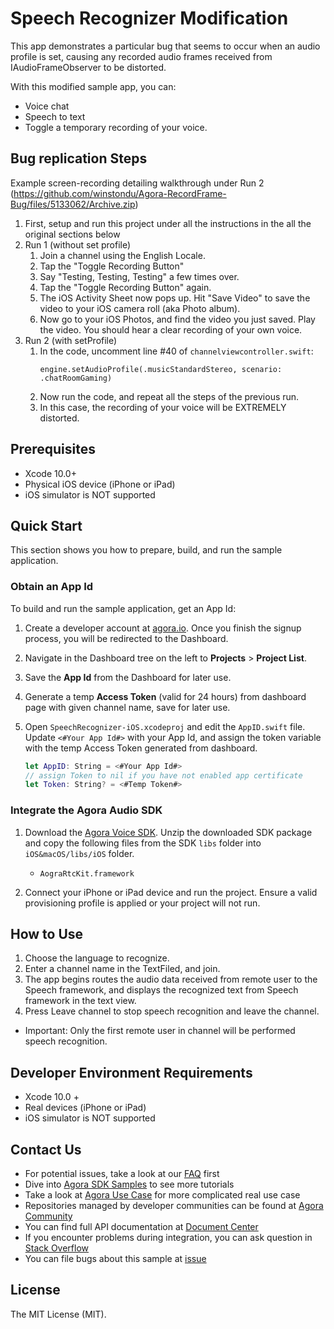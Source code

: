 # Speech Recognizer Modification

This app demonstrates a particular bug that seems to occur when an audio profile is set, causing any recorded audio frames received from IAudioFrameObserver to be distorted.

With this modified sample app, you can:

- Voice chat
- Speech to text
- Toggle a temporary recording of your voice.

## Bug replication Steps
Example screen-recording detailing walkthrough under Run 2 (https://github.com/winstondu/Agora-RecordFrame-Bug/files/5133062/Archive.zip)

1. First, setup and run this project under all the instructions in the all the original sections below
2. Run 1 (without set profile)  
    1. Join a channel using the English Locale.
    2. Tap the "Toggle Recording Button"
    3. Say "Testing, Testing, Testing" a few times over.
    4. Tap the "Toggle Recording Button" again.
    5. The iOS Activity Sheet now pops up. Hit "Save Video" to save the video to your iOS camera roll (aka Photo album).
    6. Now go to your iOS Photos, and find the video you just saved. Play the video. You should hear a clear recording of your own voice.
3. Run 2 (with setProfile)   
    1. In the code, uncomment line #40 of `channelviewcontroller.swift`:
        ```
        engine.setAudioProfile(.musicStandardStereo, scenario: .chatRoomGaming)
        ```
    2. Now run the code, and repeat all the steps of the previous run.
    3. In this case, the recording of your voice will be EXTREMELY distorted.



## Prerequisites
- Xcode 10.0+
- Physical iOS device (iPhone or iPad)
- iOS simulator is NOT supported

## Quick Start

This section shows you how to prepare, build, and run the sample application.

### Obtain an App Id

To build and run the sample application, get an App Id:

1. Create a developer account at [agora.io](https://dashboard.agora.io/signin/). Once you finish the signup process, you will be redirected to the Dashboard.
2. Navigate in the Dashboard tree on the left to **Projects** > **Project List**.
3. Save the **App Id** from the Dashboard for later use.
4. Generate a temp **Access Token** (valid for 24 hours) from dashboard page with given channel name, save for later use.

5. Open `SpeechRecognizer-iOS.xcodeproj` and edit the `AppID.swift` file. Update `<#Your App Id#>` with your App Id, and assign the token variable with the temp Access Token generated from dashboard.

    ``` Swift
    let AppID: String = <#Your App Id#>
    // assign Token to nil if you have not enabled app certificate
    let Token: String? = <#Temp Token#>
    ```

### Integrate the Agora Audio SDK

1. Download the [Agora Voice SDK](https://www.agora.io/en/download/). Unzip the downloaded SDK package and copy the following files from the SDK `libs` folder into `iOS&macOS/libs/iOS` folder.

    - `AograRtcKit.framework`
  
2. Connect your iPhone or iPad device and run the project. Ensure a valid provisioning profile is applied or your project will not run.

## How to Use

1. Choose the language to recognize.
2. Enter a channel name in the TextFiled, and join.
3. The app begins routes the audio data received from remote user to the Speech framework, and displays the recognized text from Speech framework in the text view.
4. Press Leave channel to stop speech recognition and leave the channel.

- Important: Only the first remote user in channel will be performed speech recognition.

## Developer Environment Requirements

* Xcode 10.0 +
* Real devices (iPhone or iPad)
* iOS simulator is NOT supported

## Contact Us

- For potential issues, take a look at our [FAQ](https://docs.agora.io/en/faq) first
- Dive into [Agora SDK Samples](https://github.com/AgoraIO) to see more tutorials
- Take a look at [Agora Use Case](https://github.com/AgoraIO-usecase) for more complicated real use case
- Repositories managed by developer communities can be found at [Agora Community](https://github.com/AgoraIO-Community)
- You can find full API documentation at [Document Center](https://docs.agora.io/en/)
- If you encounter problems during integration, you can ask question in [Stack Overflow](https://stackoverflow.com/questions/tagged/agora.io)
- You can file bugs about this sample at [issue](https://github.com/AgoraIO/Advanced-Audio/issues)

## License

The MIT License (MIT).
